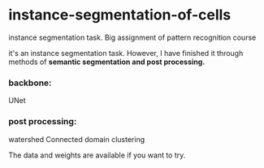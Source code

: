 # instance-segmentation-of-cells
instance segmentation task. Big assignment of pattern recognition course

it's an instance segmentation task. However, I have finished it through methods of **semantic segmentation and post processing.**

### backbone:
  UNet


### post processing:
  watershed
  Connected domain
  clustering
  
The data and weights are available if you want to try.
